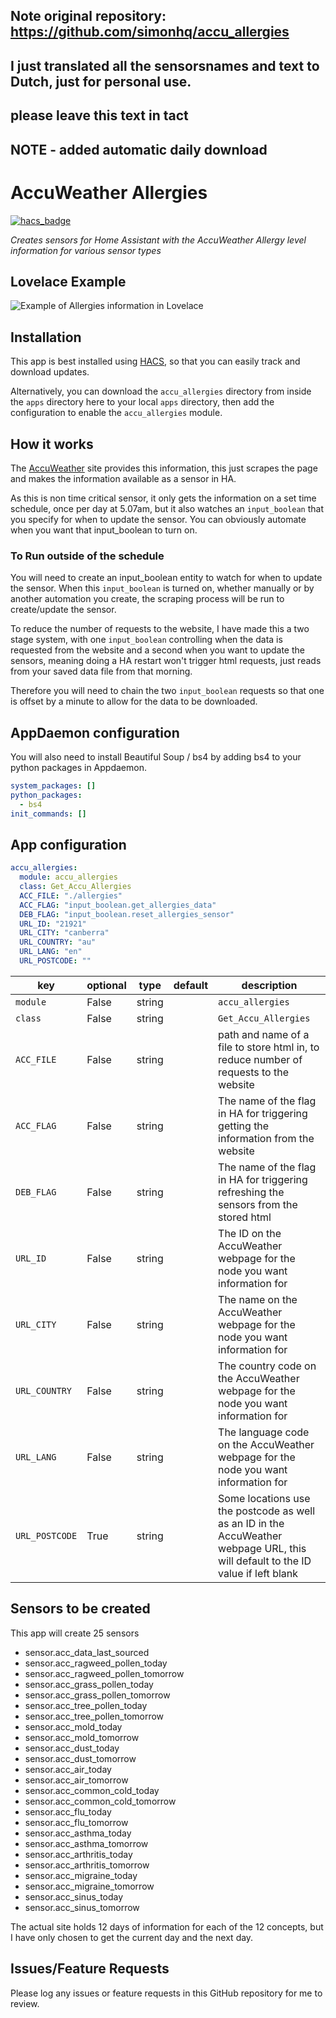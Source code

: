 ## Note original repository: https://github.com/simonhq/accu_allergies
## I just translated all the sensorsnames and text to Dutch, just for personal use.
## please leave this text in tact
## NOTE - added automatic daily download 

# AccuWeather Allergies
[![hacs_badge](https://img.shields.io/badge/HACS-Default-orange.svg?style=for-the-badge)](https://github.com/custom-components/hacs)

_Creates sensors for Home Assistant with the AccuWeather Allergy level information for various sensor types_

## Lovelace Example

![Example of Allergies information in Lovelace](https://github.com/simonhq/accu_allergies/blob/master/accu_allergies_glances.PNG)

## Installation

This app is best installed using [HACS](https://github.com/custom-components/hacs), so that you can easily track and download updates.

Alternatively, you can download the `accu_allergies` directory from inside the `apps` directory here to your local `apps` directory, then add the configuration to enable the `accu_allergies` module.

## How it works

The [AccuWeather](https://www.accuweather.com/) site provides this information, this just scrapes the page and makes the information available as a sensor in HA.

As this is non time critical sensor, it only gets the information on a set time schedule, once per day at 5.07am, but it also watches an `input_boolean` that you specify for when to update the sensor. You can obviously automate when you want that input_boolean to turn on.

### To Run outside of the schedule

You will need to create an input_boolean entity to watch for when to update the sensor. When this `input_boolean` is turned on, whether manually or by another automation you
create, the scraping process will be run to create/update the sensor.

To reduce the number of requests to the website, I have made this a two stage system, with one `input_boolean` controlling when the data is requested from the website and a second when you want to update the sensors, meaning doing a HA restart won't trigger html requests, just reads from your saved data file from that morning.

Therefore you will need to chain the two `input_boolean` requests so that one is offset by a minute to allow for the data to be downloaded.

## AppDaemon configuration

You will also need to install Beautiful Soup / bs4 by adding bs4 to your python packages in Appdaemon.

```yaml
system_packages: []
python_packages:
  - bs4
init_commands: []
```

## App configuration

```yaml
accu_allergies:
  module: accu_allergies
  class: Get_Accu_Allergies
  ACC_FILE: "./allergies"
  ACC_FLAG: "input_boolean.get_allergies_data"
  DEB_FLAG: "input_boolean.reset_allergies_sensor"
  URL_ID: "21921"
  URL_CITY: "canberra"
  URL_COUNTRY: "au"
  URL_LANG: "en"
  URL_POSTCODE: ""
```

key | optional | type | default | description
-- | -- | -- | -- | --
`module` | False | string | | `accu_allergies`
`class` | False | string | | `Get_Accu_Allergies`
`ACC_FILE` | False | string | | path and name of a file to store html in, to reduce number of requests to the website
`ACC_FLAG` | False | string | | The name of the flag in HA for triggering getting the information from the website 
`DEB_FLAG` | False | string | | The name of the flag in HA for triggering refreshing the sensors from the stored html
`URL_ID` | False | string | | The ID on the AccuWeather webpage for the node you want information for
`URL_CITY` | False | string | | The name on the AccuWeather webpage for the node you want information for
`URL_COUNTRY` | False | string | | The country code on the AccuWeather webpage for the node you want information for
`URL_LANG` | False | string | | The language code on the AccuWeather webpage for the node you want information for
`URL_POSTCODE` | True | string | | Some locations use the postcode as well as an ID in the AccuWeather webpage URL, this will default to the ID value if left blank

## Sensors to be created

This app will create 25 sensors

* sensor.acc_data_last_sourced
* sensor.acc_ragweed_pollen_today
* sensor.acc_ragweed_pollen_tomorrow
* sensor.acc_grass_pollen_today
* sensor.acc_grass_pollen_tomorrow
* sensor.acc_tree_pollen_today
* sensor.acc_tree_pollen_tomorrow
* sensor.acc_mold_today
* sensor.acc_mold_tomorrow
* sensor.acc_dust_today
* sensor.acc_dust_tomorrow
* sensor.acc_air_today
* sensor.acc_air_tomorrow
* sensor.acc_common_cold_today
* sensor.acc_common_cold_tomorrow
* sensor.acc_flu_today
* sensor.acc_flu_tomorrow
* sensor.acc_asthma_today
* sensor.acc_asthma_tomorrow
* sensor.acc_arthritis_today
* sensor.acc_arthritis_tomorrow
* sensor.acc_migraine_today
* sensor.acc_migraine_tomorrow
* sensor.acc_sinus_today
* sensor.acc_sinus_tomorrow

The actual site holds 12 days of information for each of the 12 concepts, but I have only chosen to get the current day and the next day.

## Issues/Feature Requests

Please log any issues or feature requests in this GitHub repository for me to review.
